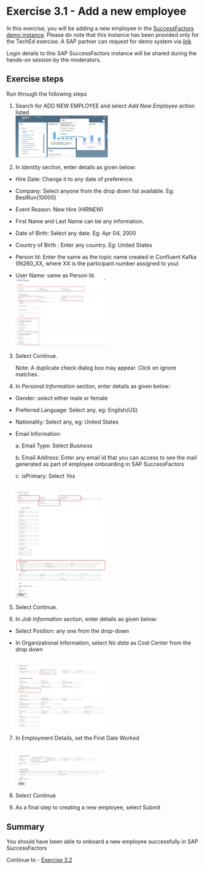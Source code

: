 # Exercise 3.1 - Add a new employee

In this exercise, you will be adding a new employee in the [SuccessFactors demo instance](https://salesdemo4.successfactors.com/login?company=SFPART038010).
Please do note that this instance has been provided only for the TechEd exercise. 
A SAP partner can request for demo system via [link](https://hxmcloudops.successfactors.com/home/index)

Login details to this SAP SuccessFactors instance will be shared during the hands-on session by the moderators.

## Exercise steps

Run through the following steps
1. Search for ADD NEW EMPLOYEE and select *Add New Employee* action listed
   <br><img src="/exercises/ex3/images/img1.jpg" width=50% height=50%>


2. In *Identity* section, enter details as given below:

* Hire Date: Change it to any date of preference.

* Company: Select anyone from the drop down list available. Eg: BestRun(10000)

* Event Reason: New Hire (HIRNEW)

* First Name and Last Name can be any information.

* Date of Birth: Select any date. Eg: Apr 04, 2000

* Country of Birth : Enter any country. Eg: United States

* Person Id: Enter the same as the topic name created in Confluent Kafka (IN260_XX, where XX is the participant number assigned to you)

* User Name: same as Person Id.
   <br><img src="/exercises/ex3/images/img2.jpg" width=50% height=50%>


3. Select Continue. 

   Note: A duplicate check dialog box may appear. Click on ignore matches.


4. In *Personal Information* section, enter details as given below:

* Gender: select either male or female

* Preferred Language: Select any, eg: English(US)

* Nationality: Select any, eg: United States

* Email Information: 

   a. Email Type: Select *Business*

   b. Email Address: Enter any email id that you can access to see the mail generated as part of employee onboarding in SAP SuccessFactors

   c. isPrimary: Select *Yes*
   
   <br><img src="/exercises/ex3/images/img3.jpg" width=50% height=50%>


5. Select Continue. 


6. In *Job Information* section, enter details as given below:

* Select Position: any one from the drop-down

* In Organizational Information, select *No data* as Cost Center from the drop down

   <br><img src="/exercises/ex3/images/img4.jpg" width=50% height=50%>


7. In Employment Details, set the First Date Worked

   <br><img src="/exercises/ex3/images/img5.jpg" width=50% height=50%>


8. Select Continue


9. As a final step to creating a new employee, select Submit

   

## Summary

You should have been able to onboard a new employee successfully in SAP SuccessFactors

Continue to - [Exercise 3.2](/exercises/ex3/ex32)
